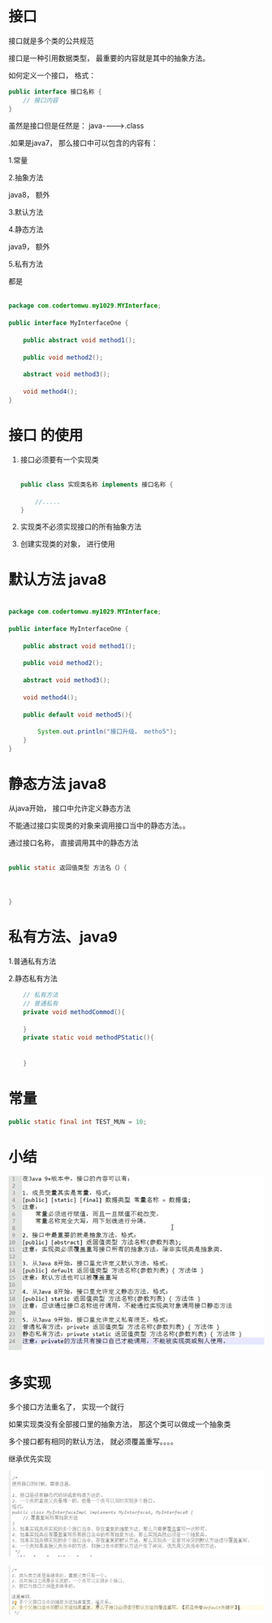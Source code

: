 # 接口



接口就是多个类的公共规范

接口是一种引用数据类型， 最重要的内容就是其中的抽象方法。



如何定义一个接口， 格式：

```java
public interface 接口名称 {
    // 接口内容
}

```



虽然是接口但是任然是： java---->.class



.如果是java7， 那么接口中可以包含的内容有：

1.常量

2.抽象方法



java8， 额外

3.默认方法

4.静态方法



java9， 额外

5.私有方法



都是

```java

package com.codertomwu.my1029.MYInterface;

public interface MyInterfaceOne {
    
    public abstract void method1();
    
    public void method2();
    
    abstract void method3();
    
    void method4();
}

```



# 接口 的使用



1. 接口必须要有一个实现类

   ```java
   
   public class 实现类名称 implements 接口名称 {
   
       //.....
   }
   
   ```

2. 实现类不必须实现接口的所有抽象方法

3. 创建实现类的对象， 进行使用





# 默认方法 java8



```java

package com.codertomwu.my1029.MYInterface;

public interface MyInterfaceOne {

    public abstract void method1();

    public void method2();

    abstract void method3();

    void method4();

    public default void method5(){

        System.out.println("接口升级， metho5");
    }
}


```







# 静态方法 java8



从java开始， 接口中允许定义静态方法

不能通过接口实现类的对象来调用接口当中的静态方法。。

通过接口名称， 直接调用其中的静态方法

```java

public static 返回值类型 方法名（）{


    
}

```





# 私有方法、java9



1.普通私有方法

2.静态私有方法





```java
    // 私有方法
    // 普通私有
    private void methodCommod(){

    }
    private static void methodPStatic(){

        
    }
```





# 常量



```java
public static final int TEST_MUN = 10;
```





# 小结

![Interface01](images/Interface01.png)





# 多实现

多个接口方法重名了， 实现一个就行

如果实现类没有全部接口里的抽象方法， 那这个类可以做成一个抽象类

多个接口都有相同的默认方法， 就必须覆盖重写。。。。

继承优先实现



![Interface02](images/Interface02.png)



![Interface03](images/Interface03.png)



